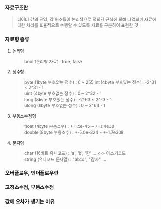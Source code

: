 <h3>자료구조란</h3>   

> 데이터 값의 모임, 각 원소들이 논리적으로 정의된 규칙에 의해 나열되며 
  자료에 대한 처리를 효율적으로 수행할 수 있도록 자료를 구분하여 표현한 것
   
<h3>자료형 종류</h3>   

1. 논리형   
   > bool		(논리형 자료)			: true, false   

2. 정수형   
   > byte		(1byte 부호없는 정수)		:     0	~ 255
   > int		(4byte 부호있는 정수)		: -2^31	~ 2^31 - 1   
   > uint		(4byte 부호없는 정수)		:     0	~ 2^32 - 1   
   > long		(8byte 부호있는 정수)		: -2^63	~ 2^63 - 1   
    ulong	(8byte 부호없는 정수)		:     0	~ 2^64 - 1   

3. 부동소수점형   
   > float	(4byte 부동소수)			: +-1.5e-45  ~ +-3.4e38   
   > double	(8byte 부동소수)			: +-5.0e-324 ~ +-1.7e308   

4. 문자형   
   > char		(16비트 유니코드)			: 'a', 'b', '한' ...		<-> 아스키코드   
   > string	(유니코드 문자열)			: "abcd", "감자", ...   
    
<h3>오버플로우, 언더플로우란</h3>


<h3>고정소수점, 부동소수점</h3>


<h3>값에 오차가 생기는 이유</h3>

